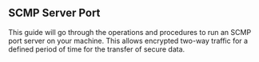 ## SCMP Server Port
This guide will go through the operations and procedures to run an SCMP port server on your machine. This allows encrypted two-way traffic for a defined period of time for the transfer of secure data.